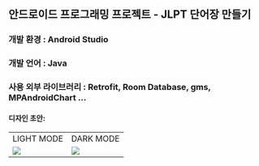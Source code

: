 ## 안드로이드 프로그래밍 프로젝트 - JLPT 단어장 만들기

### 개발 환경 : Android Studio
### 개발 언어 : Java
### 사용 외부 라이브러리 : Retrofit, Room Database, gms, MPAndroidChart ...

#### 디자인 초안:
<table>
  <tr>
    <td>LIGHT MODE</td>
    <td>DARK MODE</td>
  </tr>
  <tr>
    <td><img src="https://github.com/6-keem/JLPT_Vocabulary_Application/assets/113224939/63a9a602-ef1c-40de-b2ac-04a1a483fb93"></td>
    <td><img src="https://github.com/6-keem/JLPT_Vocabulary_Application/assets/113224939/86c24744-3d34-4aa6-9136-512de316ce1b"></td>
  </tr>
</table>
